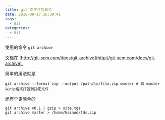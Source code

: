 ```yaml
---
title: git 文件打包命令
date: 2018-09-17 10:39:41
tags:
  - Git
categories:
  - Git
---
```


使用的命令 `git archive`

文档在 [http://git-scm.com/docs/git-archive](http://git-scm.com/docs/git-archive) 

简单的用法就是

```
git archive --format zip --output /path/to/file.zip master # 将 master 以zip格式打包到指定文件
```

还有个更简单的

```
git archive v0.1 | gzip > site.tgz
git archive master > /home/hainuo/fds.zip
```


